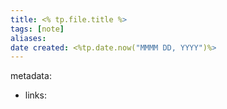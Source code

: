 ```yaml
---
title: <% tp.file.title %>
tags: [note]
aliases:
date created: <%tp.date.now("MMMM DD, YYYY")%>
---
```


metadata: 
- links: